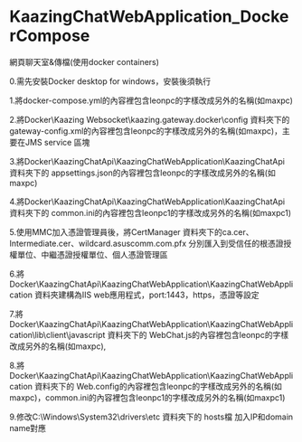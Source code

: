 # KaazingChatWebApplication_DockerCompose
網頁聊天室&amp;傳檔(使用docker containers)

0.需先安裝Docker desktop for windows，安裝後須執行

1.將docker-compose.yml的內容裡包含leonpc的字樣改成另外的名稱(如maxpc)

2.將Docker\Kaazing Websocket\kaazing.gateway.docker\config 資料夾下的 gateway-config.xml的內容裡包含leonpc的字樣改成另外的名稱(如maxpc)，主要在JMS service 區塊

3.將Docker\KaazingChatApi\KaazingChatWebApplication\KaazingChatApi 資料夾下的 appsettings.json的內容裡包含leonpc的字樣改成另外的名稱(如maxpc)

4.將Docker\KaazingChatApi\KaazingChatWebApplication\KaazingChatApi 資料夾下的 common.ini的內容裡包含leonpc1的字樣改成另外的名稱(如maxpc1)

5.使用MMC加入憑證管理員後，將CertManager 資料夾下的ca.cer、Intermediate.cer、wildcard.asuscomm.com.pfx 分別匯入到受信任的根憑證授權單位、中繼憑證授權單位、個人憑證管理區

6.將Docker\KaazingChatApi\KaazingChatWebApplication\KaazingChatWebApplication 資料夾建構為IIS web應用程式，port:1443，https，憑證等設定

7.將Docker\KaazingChatApi\KaazingChatWebApplication\KaazingChatWebApplication\lib\client\javascript 資料夾下的 WebChat.js的內容裡包含leonpc的字樣改成另外的名稱(如maxpc),

8.將Docker\KaazingChatApi\KaazingChatWebApplication\KaazingChatWebApplication 資料夾下的 Web.config的內容裡包含leonpc的字樣改成另外的名稱(如maxpc)，common.ini的內容裡包含leonpc1的字樣改成另外的名稱(如maxpc1)

9.修改C:\Windows\System32\drivers\etc 資料夾下的 hosts檔 加入IP和domain name對應
